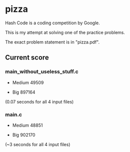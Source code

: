 # pizza
Hash Code is a coding competition by Google.

This is my attempt at solving one of the practice problems.

The exact problem statement is in "pizza.pdf".

Current score
-------------

### main_without_useless_stuff.c

- Medium 49509 

- Big 897164 

(0.07 seconds for all 4 input files)

### main.c

- Medium 48851 

- Big 902170 

(~3 seconds for all 4 input files)
